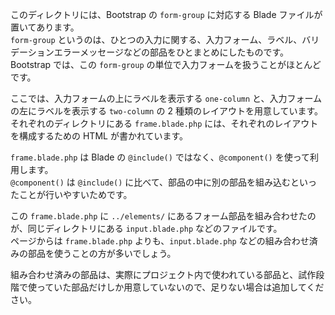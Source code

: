 このディレクトリには、Bootstrap の `form-group` に対応する Blade ファイルが置いてあります。  
`form-group` というのは、ひとつの入力に関する、入力フォーム、ラベル、バリデーションエラーメッセージなどの部品をひとまとめにしたものです。  
Bootstrap では、この `form-group` の単位で入力フォームを扱うことがほとんどです。  

ここでは、入力フォームの上にラベルを表示する `one-column` と、入力フォームの左にラベルを表示する `two-column` の 2 種類のレイアウトを用意しています。  
それぞれのディレクトリにある `frame.blade.php` には、それぞれのレイアウトを構成するための HTML が書かれています。  

`frame.blade.php` は Blade の `@include()` ではなく、`@component()` を使って利用します。  
`@component()` は `@include()` に比べて、部品の中に別の部品を組み込むといったことが行いやすいためです。  

この `frame.blade.php` に `../elements/` にあるフォーム部品を組み合わせたのが、同じディレクトリにある `input.blade.php` などのファイルです。  
ページからは `frame.blade.php` よりも、`input.blade.php` などの組み合わせ済みの部品を使うことの方が多いでしょう。  

組み合わせ済みの部品は、実際にプロジェクト内で使われている部品と、試作段階で使っていた部品だけしか用意していないので、足りない場合は追加してください。  
